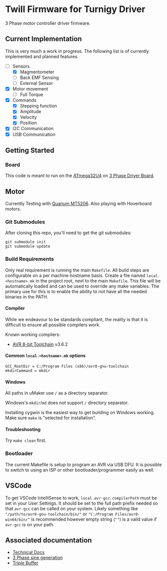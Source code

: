 # Twill Firmware for Turnigy Driver

3 Phase motor controller driver firmware.

## Current Implementation

This is very much a work in progress. The following list is of currently implemented and planned features.

- [ ] Sensors
  - [x] Magmentometer
  - [ ] Back EMF Sensing
  - [ ] External Sensor
- [x] Motor movement
  - [ ] Full Torque
- [x] Commands
  - [x] Stepping function
  - [x] Amplitude
  - [x] Velocity
  - [x] Position
- [x] I2C Communication
- [x] USB Communication

## Getting Started

### Board

This code is meant to run on the [ATmega32U4](http://www.atmel.com/Images/Atmel-7766-8-bit-AVR-ATmega16U4-32U4_Datasheet.pdf) on [3 Phase Driver Board](https://github.com/cinderblock/3-Phase-Driver).

## Motor

Currently Testing with [Quanum MT5206](https://hobbyking.com/en_us/quanum-mt-series-5206-320kv-brushless-multirotor-motor-built-by-dys.html).
Also playing with Hoverboard motors.

### Git Submodules

After cloning this repo, you'll need to get the git submodules:

```
git submodule init
git submodule update
```

### Build Requirements

Only real requirement is running the main `Makefile`.
All build steps are configurable on a per machine hostname basis.
Create a file named `local.<hostname>.mk` in the project root, next to the main `Makefile`.
This file will be automatically loaded and can be used to override any make variables.
The primary use for this is to enable the ability to not have all the needed binaries in the PATH.

#### Compiler

While we endeavour to be standards compliant, the reality is that it is difficult to ensure all possible compilers work.

Known working compilers:

- [AVR 8-bit Toolchain](https://www.microchip.com/mplab/avr-support/avr-and-arm-toolchains-c-compilers) v3.6.2

#### Common `local.<hostname>.mk` options

```make
GCC_RootDir = C:/Program Files (x86)/avr8-gnu-toolchain
mkdirCommand = mkdir
```

#### Windows

All paths in uMaker use `/` as a directory separator.

Windows's `mkdir`/`md` does not support `/` directory separator.

Installing cygwin is the easiest way to get building on Windows working.
Make sure `make` is "selected for installation".

#### Troubleshooting

Try `make clean` first.

### Bootloader

The current Makefile is setup to program an AVR via USB DFU. It is possible to switch to using an ISP or other bootloader/programmer easily as well.

## VSCode

To get VSCode IntelliSense to work, `local.avr-gcc.compilerPath` must be set in your User Settings.
It should be set to the full path prefix needed so that `avr-gcc` can be called on your system.
Likely something like `"/path/to/avr8-gnu-toolchain/bin/"` or `"C:/Program Files/avr8-win64/bin/"` is recommended however empty string (`""`) is a valid value if `avr-gcc` is on your path.

## Associated documentation

- [Technical Docs](docs/README.md)
- [3 Phase sine generation](docs/3%20Phase%20Sine%20Wave%20Generation.md)
- [Triple Buffer](libCameron/Triple%20Buffer.png)
